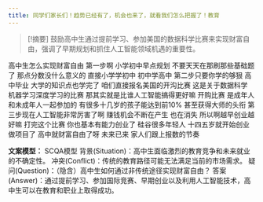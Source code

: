 ```yaml
---
title: 同学们家长们！趋势已经有了，机会也来了，就看我们怎么把握了！教育 
---
```

 > [!摘要]
鼓励高中生通过提前学习、参加美国的数据科学比赛来实现财富自由，强调了早期规划和抓住人工智能领域机遇的重要性。

高中生怎么实现财富自由
第一步啊
小学初中早点规划
不要天天在那刷那些基础题了
那点分数没什么意义的
直接小学学初中
初中学高中
第二步只要你学的够狠
高中毕业
大学的知识点也学完了
咱们直接报名美国的开沟比赛
这是关于数据科学
机器学习深度学习的比赛
那其实就是比谁人工智能搞得更好嘛
开购比赛
是成年人和未成年人一起参加的
有很多十几岁的孩子能达到前10%
甚至获得大师的头衔
第三步现在人工智能非常厉害了啊
赚钱机会不断在产生
也在消失
所以啊越早创业越好嘛
打完这个比赛
你也基本有能力创业了
硅谷很多年轻人
十四五岁就开始创业做项目了
高中就财富自由了呀
未来已来
家人们跟上报数的节奏

**文案模型：**
SCQA模型
背景(Situation)：高中生面临激烈的教育竞争和未来就业的不确定性。
冲突(Conflict)：传统的教育路径可能无法满足当前的市场需求。
疑问(Question)：（隐含）高中生如何通过非传统途径实现财富自由？
答案(Answer)：通过提前学习、参加国际竞赛、早期创业以及利用人工智能技术，高中生可以在教育和职业上取得成功。
